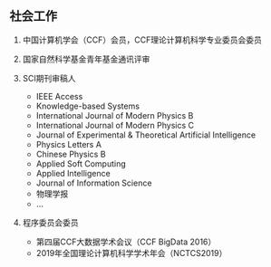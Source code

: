 ## 社会工作

1. 中国计算机学会（CCF）会员，CCF理论计算机科学专业委员会委员

2. 国家自然科学基金青年基金通讯评审

3. SCI期刊审稿人
   - IEEE Access
   - Knowledge-based Systems
   - International Journal of Modern Physics B
   - International Journal of Modern Physics C
   - Journal of Experimental & Theoretical Artificial Intelligence
   - Physics Letters A
   - Chinese Physics B
   - Applied Soft Computing
   - Applied Intelligence
   - Journal of Information Science
   - 物理学报
   - ...

4. 程序委员会委员
   - 第四届CCF大数据学术会议（CCF BigData 2016）
   - 2019年全国理论计算机科学学术年会（NCTCS2019）

 
